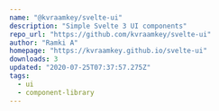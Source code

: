 ```yaml
---
name: "@kvraamkey/svelte-ui"
description: "Simple Svelte 3 UI components"
repo_url: "https://github.com/kvraamkey/svelte-ui"
author: "Ramki A"
homepage: "https://kvraamkey.github.io/svelte-ui"
downloads: 3
updated: "2020-07-25T07:37:57.275Z"
tags: 
  - ui
  - component-library
---
```

